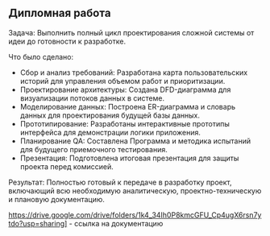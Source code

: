 ## Дипломная работа
Задача: Выполнить полный цикл проектирования сложной системы от идеи до готовности к разработке.

Что было сделано:
- Сбор и анализ требований: Разработана карта пользовательских историй для управления объемом работ и приоритизации.
- Проектирование архитектуры: Создана DFD-диаграмма для визуализации потоков данных в системе.
- Моделирование данных: Построена ER-диаграмма и словарь данных для проектирования будущей базы данных.
- Прототипирование: Разработаны интерактивные прототипы интерфейса для демонстрации логики приложения.
- Планирование QA: Составлена Программа и методика испытаний для будущего приемочного тестирования.
- Презентация: Подготовлена итоговая презентация для защиты проекта перед комиссией.

Результат: Полностью готовый к передаче в разработку проект, включающий всю необходимую аналитическую, проектно-техническую и плановую документацию.
   
https://drive.google.com/drive/folders/1k4_34Ih0P8kmcGFU_Cp4ugX6rsn7ytdo?usp=sharing] - ссылка на документацию